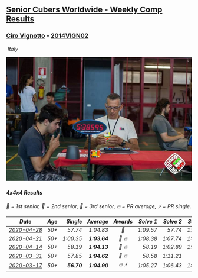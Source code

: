 <style>table {white-space: nowrap;}</style>
<link rel="stylesheet" type="text/css" href="/scw-comp/css/flags.css" />

## [Senior Cubers Worldwide - Weekly Comp Results](/scw-comp/results/)
### [Ciro Vignotto](README.md) - [2014VIGN02](https://www.worldcubeassociation.org/persons/2014VIGN02?event=444)

<i class="flag flag-IT" />&nbsp;Italy

![Ciro Vignotto](1536960743.jpg)

#### 4x4x4 Results

<span style="white-space: nowrap;">🥇 = 1st senior</span>, <span style="white-space: nowrap;">🥈 = 2nd senior</span>, <span style="white-space: nowrap;">🥉 = 3rd senior</span>, <span style="white-space: nowrap;">🔥 = PR average</span>, <span style="white-space: nowrap;">⚡ = PR single</span>.

| Date | Age | Single | Average | Awards | Solve 1 | Solve 2 | Solve 3 | Solve 4 | Solve 5 | Video |
| :--: | :--: | --: | --: | :--: | --: | --: | --: | --: | --: | :-- |
| [2020-04-28](../../results/2020-04-28/444.md) | 50+ | 57.74 | 1:04.83 | 🥈 | 1:09.57 | 57.74 | 1:06.34 | 1:00.48 | 1:07.66 | [Desktop](https://www.facebook.com/events/543220986391837/permalink/543799419667327) / [Mobile](https://m.facebook.com/events/543220986391837?view=permalink&id=543799419667327) |
| [2020-04-21](../../results/2020-04-21/444.md) | 50+ | 1:00.35 | **1:03.64** | 🥈 🔥 | 1:08.38 | 1:07.74 | 1:00.35 | 1:01.88 | 1:01.31 | [Desktop](https://www.facebook.com/events/538096063773916/permalink/539566816960174) / [Mobile](https://m.facebook.com/events/538096063773916?view=permalink&id=539566816960174) |
| [2020-04-14](../../results/2020-04-14/444.md) | 50+ | 58.19 | **1:04.13** | 🥉 🔥 | 58.19 | 1:02.89 | 1:06.59 | 1:03.62 | 1:05.88 | [Desktop](https://www.facebook.com/events/1400953806773430/permalink/1402003046668506) / [Mobile](https://m.facebook.com/events/1400953806773430?view=permalink&id=1402003046668506) |
| [2020-03-31](../../results/2020-03-31/444.md) | 50+ | 57.85 | **1:04.62** | 🥇 🔥 | 58.58 | 1:11.21 | 57.85 | 1:08.43 | 1:06.85 | [Desktop](https://www.facebook.com/events/269276700734640/permalink/269492624046381) / [Mobile](https://m.facebook.com/events/269276700734640?view=permalink&id=269492624046381) |
| [2020-03-17](../../results/2020-03-17/444.md) | 50+ | **56.70** | **1:04.90** | 🔥 ⚡ | 1:05.27 | 1:06.43 | 1:06.27 | 1:03.17 | **56.70** | [Desktop](https://www.facebook.com/events/211732526904866/permalink/212061480205304) / [Mobile](https://m.facebook.com/events/211732526904866?view=permalink&id=212061480205304) |


<!-- Global site tag (gtag.js) - Google Analytics -->
<script async src="https://www.googletagmanager.com/gtag/js?id=UA-86348435-3"></script>
<script>window.dataLayer = window.dataLayer || []; function gtag() {dataLayer.push(arguments);} gtag('js', new Date()); gtag('config', 'UA-86348435-3');</script>
